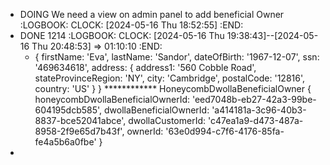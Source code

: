 - DOING We need a view on admin panel to add beneficial Owner
  :LOGBOOK:
  CLOCK: [2024-05-16 Thu 18:52:55]
  :END:
- DONE 1214
  :LOGBOOK:
  CLOCK: [2024-05-16 Thu 19:38:43]--[2024-05-16 Thu 20:48:53] =>  01:10:10
  :END:
	- {
	    firstName: 'Eva',
	    lastName: 'Sandor',
	    dateOfBirth: '1967-12-07',
	    ssn: '469634618',
	    address: {
	      address1: '560 Cobble Road',
	      stateProvinceRegion: 'NY',
	      city: 'Cambridge',
	      postalCode: '12816',
	      country: 'US'
	    }
	  }
	  ************ HoneycombDwollaBeneficialOwner {
	    honeycombDwollaBeneficialOwnerId: 'eed7048b-eb27-42a3-99be-604195dcb585',
	    dwollaBeneficialOwnerId: 'a414181a-3c96-40b3-8837-bce52041abce',
	    dwollaCustomerId: 'c47ea1a9-d473-487a-8958-2f9e65d7b43f',
	    ownerId: '63e0d994-c7f6-4176-85fa-fe4a5b6a0fbe'
	  }
-